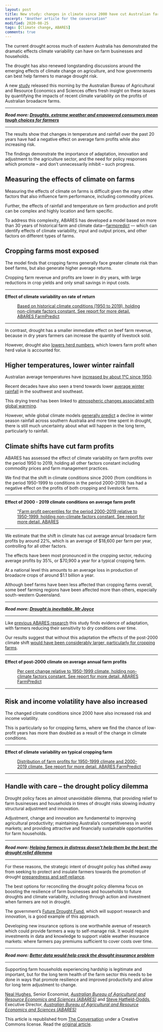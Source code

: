 ```yaml
---
layout: post
title: New study: changes in climate since 2000 have cut Australian farm profits 22%
excerpt: "Another article for the conversation"
modified: 2020-08-25
tags: [Climate change, ABARES]
comments: true
---
```


<p>The current drought across much of eastern Australia has demonstrated the dramatic effects climate variability can have on farm businesses and households. </p>

<p>The drought has also renewed longstanding discussions around the emerging effects of climate change on agriculture, and how governments can best help farmers to manage drought risk.</p>

<p>A new <a href="https://www.agriculture.gov.au/abares/publications/insights/effects-of-drought-and-climate-variability-on-Australian-farms">study</a> released this morning by the Australian Bureau of Agricultural and Resource Economics and Sciences offers fresh insight on these issues by quantifying the impacts of recent climate variability on the profits of Australian broadacre farms. </p>

<hr>
<p>
  <em>
    <strong>
      Read more:
      <a href="https://theconversation.com/droughts-extreme-weather-and-empowered-consumers-mean-tough-choices-for-farmers-112857">Droughts, extreme weather and empowered consumers mean tough choices for farmers</a>
    </strong>
  </em>
</p>
<hr>


<p>The results show that changes in temperature and rainfall over the past 20 years have had a negative effect on average farm profits while also increasing risk. </p>

<p>The findings demonstrate the importance of adaptation, innovation and adjustment to the agriculture sector, and the need for policy responses which promote – and don’t unnecessarily inhibit – such progress.</p>

<h2>Measuring the effects of climate on farms</h2>

<p>Measuring the effects of climate on farms is difficult given the many other factors that also influence farm performance, including commodity prices. </p>

<p>Further, the effects of rainfall and temperature on farm production and profit can be complex and highly location and farm specific.</p>

<p>To address this complexity, ABARES has developed a model based on more than 30 years of historical farm and climate data—<a href="https://www.agriculture.gov.au/abares/research-topics/working-papers/farmpredict">farmpredict</a> — which can identify effects of climate variability, input and output prices, and other factors on different types of farms.</p>

<h2>Cropping farms most exposed</h2>

<p>The model finds that cropping farms generally face greater climate risk than beef farms, but also generate higher average returns.</p>

<p>Cropping farm revenue and profits are lower in dry years, with large reductions in crop yields and only small savings in input costs. </p>

<hr>

<p><strong>Effect of climate variability on rate of return</strong></p>

<figure class="align-center zoomable">
            <a href="https://images.theconversation.com/files/307011/original/file-20191216-123998-16ibp5s.png?ixlib=rb-1.1.0&amp;q=45&amp;auto=format&amp;w=1000&amp;fit=clip"><img alt="" src="https://images.theconversation.com/files/307011/original/file-20191216-123998-16ibp5s.png?ixlib=rb-1.1.0&amp;q=45&amp;auto=format&amp;w=754&amp;fit=clip" srcset="https://images.theconversation.com/files/307011/original/file-20191216-123998-16ibp5s.png?ixlib=rb-1.1.0&amp;q=45&amp;auto=format&amp;w=600&amp;h=348&amp;fit=crop&amp;dpr=1 600w, https://images.theconversation.com/files/307011/original/file-20191216-123998-16ibp5s.png?ixlib=rb-1.1.0&amp;q=30&amp;auto=format&amp;w=600&amp;h=348&amp;fit=crop&amp;dpr=2 1200w, https://images.theconversation.com/files/307011/original/file-20191216-123998-16ibp5s.png?ixlib=rb-1.1.0&amp;q=15&amp;auto=format&amp;w=600&amp;h=348&amp;fit=crop&amp;dpr=3 1800w, https://images.theconversation.com/files/307011/original/file-20191216-123998-16ibp5s.png?ixlib=rb-1.1.0&amp;q=45&amp;auto=format&amp;w=754&amp;h=438&amp;fit=crop&amp;dpr=1 754w, https://images.theconversation.com/files/307011/original/file-20191216-123998-16ibp5s.png?ixlib=rb-1.1.0&amp;q=30&amp;auto=format&amp;w=754&amp;h=438&amp;fit=crop&amp;dpr=2 1508w, https://images.theconversation.com/files/307011/original/file-20191216-123998-16ibp5s.png?ixlib=rb-1.1.0&amp;q=15&amp;auto=format&amp;w=754&amp;h=438&amp;fit=crop&amp;dpr=3 2262w" sizes="(min-width: 1466px) 754px, (max-width: 599px) 100vw, (min-width: 600px) 600px, 237px"></a>
            <figcaption>
              <span class="caption"></span>
              <span class="attribution"><a class="source" href="https://www.agriculture.gov.au/abares/publications/insights/effects-of-drought-and-climate-variability-on-Australian-farms">Based on historical climate conditions (1950 to 2019), holding non-climate factors constant. See report for more detail. ABARES FarmPredict</a></span>
            </figcaption>
          </figure>

<hr>

<p>In contrast, drought has a smaller immediate effect on beef farm revenue, because in dry years farmers can increase the quantity of livestock sold.</p>

<p>However, drought also <a href="https://www.mla.com.au/globalassets/mla-corporate/prices--markets/documents/trends--analysis/cattle-projections/august-update-australian-cattle-industry-projections-2019.pdf">lowers herd numbers</a>, which lowers farm profit when herd value is accounted for.</p>

<h2>Higher temperatures, lower winter rainfall</h2>

<p>Australian average temperatures have <a href="http://www.bom.gov.au/state-of-the-climate/">increased by about 1°C since 1950</a>.</p>

<p>Recent decades have also seen a trend towards lower <a href="http://www.bom.gov.au/state-of-the-climate/">average winter rainfall</a> in the southwest and southeast. </p>

<p>This drying trend has been linked to <a href="http://www.bom.gov.au/state-of-the-climate/">atmospheric changes associated with global warming</a>. </p>

<p>However, while global climate models <a href="http://www.bom.gov.au/state-of-the-climate/">generally predict</a> a decline in winter season rainfall across southern Australia and more time spent in drought, there is still much uncertainty about what will happen in the long term, particularly to rainfall.</p>

<h2>Climate shifts have cut farm profits</h2>

<p>ABARES has assessed the effect of climate variability on farm profits over the period 1950 to 2019, holding all other factors constant including commodity prices and farm management practices.</p>

<p>We find that the shift in climate conditions since 2000 (from conditions in the period 1950-1999 to conditions in the period 2000-2019) has had a negative effect on the profits of both cropping and livestock farms.</p>

<hr>

<p><strong>Effect of 2000 - 2019 climate conditions on average farm profit</strong></p>

<figure class="align-center zoomable">
            <a href="https://images.theconversation.com/files/307013/original/file-20191216-124031-15wtqlo.png?ixlib=rb-1.1.0&amp;q=45&amp;auto=format&amp;w=1000&amp;fit=clip"><img alt="" src="https://images.theconversation.com/files/307013/original/file-20191216-124031-15wtqlo.png?ixlib=rb-1.1.0&amp;q=45&amp;auto=format&amp;w=754&amp;fit=clip" srcset="https://images.theconversation.com/files/307013/original/file-20191216-124031-15wtqlo.png?ixlib=rb-1.1.0&amp;q=45&amp;auto=format&amp;w=600&amp;h=282&amp;fit=crop&amp;dpr=1 600w, https://images.theconversation.com/files/307013/original/file-20191216-124031-15wtqlo.png?ixlib=rb-1.1.0&amp;q=30&amp;auto=format&amp;w=600&amp;h=282&amp;fit=crop&amp;dpr=2 1200w, https://images.theconversation.com/files/307013/original/file-20191216-124031-15wtqlo.png?ixlib=rb-1.1.0&amp;q=15&amp;auto=format&amp;w=600&amp;h=282&amp;fit=crop&amp;dpr=3 1800w, https://images.theconversation.com/files/307013/original/file-20191216-124031-15wtqlo.png?ixlib=rb-1.1.0&amp;q=45&amp;auto=format&amp;w=754&amp;h=354&amp;fit=crop&amp;dpr=1 754w, https://images.theconversation.com/files/307013/original/file-20191216-124031-15wtqlo.png?ixlib=rb-1.1.0&amp;q=30&amp;auto=format&amp;w=754&amp;h=354&amp;fit=crop&amp;dpr=2 1508w, https://images.theconversation.com/files/307013/original/file-20191216-124031-15wtqlo.png?ixlib=rb-1.1.0&amp;q=15&amp;auto=format&amp;w=754&amp;h=354&amp;fit=crop&amp;dpr=3 2262w" sizes="(min-width: 1466px) 754px, (max-width: 599px) 100vw, (min-width: 600px) 600px, 237px"></a>
            <figcaption>
              <span class="caption"></span>
              <span class="attribution"><a class="source" href="https://www.agriculture.gov.au/abares/publications/insights/effects-of-drought-and-climate-variability-on-Australian-farms">"Farm profit percentiles for the period 2000-2019 relative to 1950-1999, holding non-climate factors constant. See report for more detail. ABARES</a></span>
            </figcaption>
          </figure>

<hr>

<p>We estimate that the shift in climate has cut average annual broadacre farm profits by around 22%, which is an average of $18,600 per farm per year, controlling for all other factors.</p>

<p>The effects have been most pronounced in the cropping sector, reducing average profits by 35%, or $70,900 a year for a typical cropping farm. </p>

<p>At a national level this amounts to an average loss in production of broadacre crops of around $1.1 billion a year. </p>

<p>Although beef farms have been less affected than cropping farms overall, some beef farming regions have been affected more than others, especially south-western Queensland.</p>

<hr>
<p>
  <em>
    <strong>
      Read more:
      <a href="https://theconversation.com/drought-is-inevitable-mr-joyce-101444">Drought is inevitable, Mr Joyce</a>
    </strong>
  </em>
</p>
<hr>


<p>Like <a href="https://www.agriculture.gov.au/abares/research-topics/climate/farm-performance-climate">previous ABARES research</a> this study finds evidence of adaptation, with farmers reducing their sensitivity to dry conditions over time.</p>

<p>Our results suggest that without this adaptation the effects of the post-2000 climate shift <a href="https://agriculture.gov.au/effects-of-drought-and-climate-variability-on-Australian-farms">would have been considerably larger, particularly for cropping farms</a>.</p>

<hr>

<p><strong>Effect of post-2000 climate on average annual farm profits</strong> </p>

<figure class="align-center zoomable">
            <a href="https://images.theconversation.com/files/307022/original/file-20191216-124027-s6o7s0.png?ixlib=rb-1.1.0&amp;q=45&amp;auto=format&amp;w=1000&amp;fit=clip"><img alt="" src="https://images.theconversation.com/files/307022/original/file-20191216-124027-s6o7s0.png?ixlib=rb-1.1.0&amp;q=45&amp;auto=format&amp;w=754&amp;fit=clip" srcset="https://images.theconversation.com/files/307022/original/file-20191216-124027-s6o7s0.png?ixlib=rb-1.1.0&amp;q=45&amp;auto=format&amp;w=600&amp;h=385&amp;fit=crop&amp;dpr=1 600w, https://images.theconversation.com/files/307022/original/file-20191216-124027-s6o7s0.png?ixlib=rb-1.1.0&amp;q=30&amp;auto=format&amp;w=600&amp;h=385&amp;fit=crop&amp;dpr=2 1200w, https://images.theconversation.com/files/307022/original/file-20191216-124027-s6o7s0.png?ixlib=rb-1.1.0&amp;q=15&amp;auto=format&amp;w=600&amp;h=385&amp;fit=crop&amp;dpr=3 1800w, https://images.theconversation.com/files/307022/original/file-20191216-124027-s6o7s0.png?ixlib=rb-1.1.0&amp;q=45&amp;auto=format&amp;w=754&amp;h=484&amp;fit=crop&amp;dpr=1 754w, https://images.theconversation.com/files/307022/original/file-20191216-124027-s6o7s0.png?ixlib=rb-1.1.0&amp;q=30&amp;auto=format&amp;w=754&amp;h=484&amp;fit=crop&amp;dpr=2 1508w, https://images.theconversation.com/files/307022/original/file-20191216-124027-s6o7s0.png?ixlib=rb-1.1.0&amp;q=15&amp;auto=format&amp;w=754&amp;h=484&amp;fit=crop&amp;dpr=3 2262w" sizes="(min-width: 1466px) 754px, (max-width: 599px) 100vw, (min-width: 600px) 600px, 237px"></a>
            <figcaption>
              <span class="caption"></span>
              <span class="attribution"><a class="source" href="https://www.agriculture.gov.au/abares/publications/insights/effects-of-drought-and-climate-variability-on-Australian-farms">Per cent change relative to 1950-1999 climate, holding non-climate factors constant. See report for more detail. ABARES FarmPredict</a></span>
            </figcaption>
          </figure>

<hr>

<h2>Risk and income volatility have also increased</h2>

<p>The changed climate conditions since 2000 have also increased risk and income volatility. </p>

<p>This is particularly so for cropping farms, where we find the chance of low-profit years has more than doubled as a result of the change in climate conditions.</p>

<hr>

<p><strong>Effect of climate variability on typical cropping farm</strong></p>

<figure class="align-center zoomable">
            <a href="https://images.theconversation.com/files/307023/original/file-20191216-124036-6vmj0y.png?ixlib=rb-1.1.0&amp;q=45&amp;auto=format&amp;w=1000&amp;fit=clip"><img alt="" src="https://images.theconversation.com/files/307023/original/file-20191216-124036-6vmj0y.png?ixlib=rb-1.1.0&amp;q=45&amp;auto=format&amp;w=754&amp;fit=clip" srcset="https://images.theconversation.com/files/307023/original/file-20191216-124036-6vmj0y.png?ixlib=rb-1.1.0&amp;q=45&amp;auto=format&amp;w=600&amp;h=314&amp;fit=crop&amp;dpr=1 600w, https://images.theconversation.com/files/307023/original/file-20191216-124036-6vmj0y.png?ixlib=rb-1.1.0&amp;q=30&amp;auto=format&amp;w=600&amp;h=314&amp;fit=crop&amp;dpr=2 1200w, https://images.theconversation.com/files/307023/original/file-20191216-124036-6vmj0y.png?ixlib=rb-1.1.0&amp;q=15&amp;auto=format&amp;w=600&amp;h=314&amp;fit=crop&amp;dpr=3 1800w, https://images.theconversation.com/files/307023/original/file-20191216-124036-6vmj0y.png?ixlib=rb-1.1.0&amp;q=45&amp;auto=format&amp;w=754&amp;h=395&amp;fit=crop&amp;dpr=1 754w, https://images.theconversation.com/files/307023/original/file-20191216-124036-6vmj0y.png?ixlib=rb-1.1.0&amp;q=30&amp;auto=format&amp;w=754&amp;h=395&amp;fit=crop&amp;dpr=2 1508w, https://images.theconversation.com/files/307023/original/file-20191216-124036-6vmj0y.png?ixlib=rb-1.1.0&amp;q=15&amp;auto=format&amp;w=754&amp;h=395&amp;fit=crop&amp;dpr=3 2262w" sizes="(min-width: 1466px) 754px, (max-width: 599px) 100vw, (min-width: 600px) 600px, 237px"></a>
            <figcaption>
              <span class="caption"></span>
              <span class="attribution"><a class="source" href="https://www.agriculture.gov.au/abares/publications/insights/effects-of-drought-and-climate-variability-on-Australian-farms">Distribution of farm profits for 1950-1999 climate and 2000-2019 climate. See report for more detail. ABARES FarmPredict</a></span>
            </figcaption>
          </figure>

<hr>

<h2>Handle with care – the drought policy dilemma</h2>

<p>Drought policy faces an almost unavoidable dilemma, that providing relief to farm businesses and households in times of drought risks slowing industry structural adjustment and innovation.</p>

<p>Adjustment, change and innovation are fundamental to improving agricultural productivity; maintaining Australia’s competitiveness in world markets; and providing attractive and financially sustainable opportunities for farm households.</p>

<hr>
<p>
  <em>
    <strong>
      Read more:
      <a href="https://theconversation.com/helping-farmers-in-distress-doesnt-help-them-be-the-best-the-drought-relief-dilemma-105281">Helping farmers in distress doesn't help them be the best: the drought relief dilemma</a>
    </strong>
  </em>
</p>
<hr>


<p>For these reasons, the strategic intent of drought policy has shifted away from seeking to protect and insulate farmers towards the promotion of drought <a href="https://www.agriculture.gov.au/ag-farm-food/drought/drought-policy/history">preparedness and self‑reliance</a>.</p>

<p>The best options for reconciling the drought policy dilemma focus on boosting the resilience of farm businesses and households to future droughts and climate variability, including through action and investment when farmers are not in drought. </p>

<p>The government’s <a href="https://www.agriculture.gov.au/ag-farm-food/drought/future-drought-fund">Future Drought Fund</a>, which will support research and innovation, is a good example of this approach.</p>

<p>Developing new insurance options is one worthwhile avenue of research which could provide farmers a way to self-manage risk. It would require investments in data and knowledge to support viable weather insurance markets: where farmers pay premiums sufficient to cover costs over time.</p>

<hr>
<p>
  <em>
    <strong>
      Read more:
      <a href="https://theconversation.com/better-data-would-help-crack-the-drought-insurance-problem-106154">Better data would help crack the drought insurance problem</a>
    </strong>
  </em>
</p>
<hr>


<p>Supporting farm households experiencing hardship is legitimate and important, but for the long term health of the farm sector this needs to be done in ways that promote resilience and improved productivity and allow for long term adjustment to change.<!-- Below is The Conversation's page counter tag. Please DO NOT REMOVE. --><img src="https://counter.theconversation.com/content/128860/count.gif?distributor=republish-lightbox-basic" alt="The Conversation" width="1" height="1" style="border: none !important; box-shadow: none !important; margin: 0 !important; max-height: 1px !important; max-width: 1px !important; min-height: 1px !important; min-width: 1px !important; opacity: 0 !important; outline: none !important; padding: 0 !important; text-shadow: none !important" /><!-- End of code. If you don't see any code above, please get new code from the Advanced tab after you click the republish button. The page counter does not collect any personal data. More info: https://theconversation.com/republishing-guidelines --></p>

<p><span><a href="https://theconversation.com/profiles/neal-hughes-360453">Neal Hughes</a>, Senior Economist, <em><a href="https://theconversation.com/institutions/australian-bureau-of-agricultural-and-resource-economics-and-sciences-abares-3697">Australian Bureau of Agricultural and Resource Economics and Sciences (ABARES)</a></em> and <a href="https://theconversation.com/profiles/steve-hatfield-dodds-202833">Steve Hatfield-Dodds</a>, Executive Director, <em><a href="https://theconversation.com/institutions/australian-bureau-of-agricultural-and-resource-economics-and-sciences-abares-3697">Australian Bureau of Agricultural and Resource Economics and Sciences (ABARES)</a></em></span></p>

<p>This article is republished from <a href="https://theconversation.com">The Conversation</a> under a Creative Commons license. Read the <a href="https://theconversation.com/new-study-changes-in-climate-since-2000-have-cut-australian-farm-profits-22-128860">original article</a>.</p>
